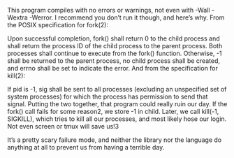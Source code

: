 This program compiles with no errors or warnings, not even with -Wall -Wextra -Werror. I recommend you don’t run it though, and here’s why. From the POSIX specification for fork(2):

Upon successful completion, fork() shall return 0 to the child process and shall return the process ID of the child process to the parent process. Both processes shall continue to execute from the fork() function. Otherwise, -1 shall be returned to the parent process, no child process shall be created, and errno shall be set to indicate the error.
And from the specification for kill(2):

If pid is -1, sig shall be sent to all processes (excluding an unspecified set of system processes) for which the process has permission to send that signal.
Putting the two together, that program could really ruin our day. If the fork() call fails for some reason2, we store -1 in child. Later, we call kill(-1, SIGKILL), which tries to kill all our processes, and most likely hose our login. Not even screen or tmux will save us!3

It’s a pretty scary failure mode, and neither the library nor the language do anything at all to prevent us from having a terrible day.


